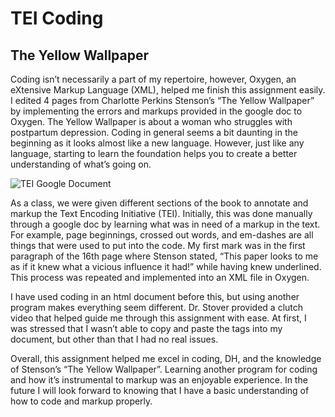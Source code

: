# TEI Coding 
## The Yellow Wallpaper
Coding isn’t necessarily a part of my repertoire, however, Oxygen, an eXtensive Markup Language (XML), helped me finish this assignment easily. I edited 4 pages from Charlotte Perkins Stenson’s “The Yellow Wallpaper” by implementing the errors and markups provided in the google doc to Oxygen. The Yellow Wallpaper is about a woman who struggles with postpartum depression. Coding in general seems a bit daunting in the beginning as it looks almost like a new language. However, just like any language, starting to learn the foundation helps you to create a better understanding of what’s going on.

![TEI Google Document](https://bkilfeather.github.io/Brian-KilfeatherCNU/images/TEIGoogleDoc.jpeg)

As a class, we were given different sections of the book to annotate and markup the Text Encoding Initiative (TEI). Initially, this was done manually through a google doc by learning what was in need of a markup in the text. For example, page beginnings, crossed out words, and em-dashes are all things that were used to put into the code. My first mark was in the first paragraph of the 16th page where Stenson stated, “This paper looks to me as if it knew what a vicious influence it had!” while having knew underlined. This process was repeated and implemented into an XML file in Oxygen.

I have used coding in an html document before this, but using another program makes everything seem different. Dr. Stover provided a clutch video that helped guide me through this assignment with ease. At first, I was stressed that I wasn’t able to copy and paste the tags into my document, but other than that I had no real issues. 

Overall, this assignment helped me excel in coding, DH, and the knowledge of Stenson’s “The Yellow Wallpaper”. Learning another program for coding and how it’s instrumental to markup was an enjoyable experience. In the future I will look forward to knowing that I have a basic understanding of how to code and markup properly. 
